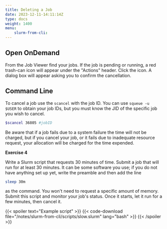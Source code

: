 ```yaml
---
title: Deleting a Job
date: 2023-12-11-14:11:14Z
type: docs 
weight: 1400
menu: 
    slurm-from-cli:
---
```


## Open OnDemand

From the Job Viewer find your jobs.  If the job is pending or running, a red trash-can icon will appear under the "Actions" header.  Click the icon.  A dialog box will appear asking you to confirm the cancellation.

## Command Line

To cancel a job use the `scancel` with the job ID. You can use `squeue -u $USER` to obtain your job IDs, but you must know the JID of the specific job you wish to cancel.

```bash
$scancel 36805 #jobID
```

Be aware that if a job fails due to a system failure the time will not be charged, but if you cancel your job, or it fails due to inadequate resource request, your allocation will be charged for the time expended.

**Exercise 4**

Write a Slurm script that requests 30 minutes of time. Submit a job that will run for at least 30 minutes. It can be some software you use; if you do not have anything set up yet, write the preamble and then add the line
```bash
sleep 30m
```
as the command.  You won't need to request a specific amount of memory. Submit this script and monitor your job's status.  Once it starts, let it run for a few minutes, then cancel it.

{{< spoiler text="Example script" >}}
{{< code-download file="/notes/slurm-from-cli/scripts/slow.slurm" lang="bash" >}}
{{< /spoiler >}}

